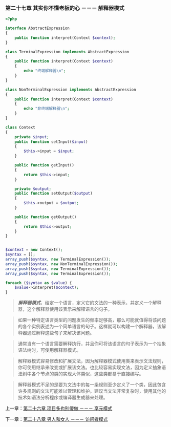 ### 第二十七章 其实你不懂老板的心 －－－ 解释器模式

```php
<?php

interface AbstractExpression
{
    public function interpret(Context $context);
}

class TerminalExpression implements AbstractExpression
{
    public function interpret(Context $context)
    {
        echo "终端解释器\n";
    }
}

class NonTerminalExpression implements AbstractExpression
{
    public function interpret(Context $context)
    {
        echo "非终端解释器\n";
    }
}

class Context
{
    private $input;
    public function setInput($input)
    {
        $this->input = $input;
    }

    public function getInput()
    {
        return $this->input;
    }

    private $output;
    public function setOutput($output)
    {
        $this->output = $output;
    }

    public function getOutput()
    {
        return $this->output;
    }
}


$context = new Context();
$syntax = [];
array_push($syntax, new TerminalExpression());
array_push($syntax, new NonTerminalExpression());
array_push($syntax, new TerminalExpression());
array_push($syntax, new TerminalExpression());

foreach ($syntax as $value) {
    $value->interpret($context);
}
```

> ***解释器模式***，给定一个语言，定义它的文法的一种表示，并定义一个解释器，这个解释器使用该表示来解释语言的句子。

> 如果一种特定语言类型的问题发生的频率足够高，那么可能就值得将该问题的各个实例表述为一个简单语言的句子。这样就可以构建一个解释器，该解释器通过解释这些句子来解决该问题。

> 通常当有一个语言需要解释执行，并且你可将该语言的句子表示为一个抽象语法树时，可使用解释器模式。

> 解释器模式容易修改和扩展文法，因为解释器模式使用类来表示文法规则，你可使用继承来改变或扩展该文法。也比较容易实现文法，因为定义抽象语法树中各个节点的类的实现大体类似，这些类都易于直接编写。

> 解释器模式不足的是要为文法中的每一条规则至少定义了一个类，因此包含许多规则的文法可能难以管理和维护。建议当文法非常复杂时，使用其他的技术如语法分析程序或编译器生成器来处理。

上一章：[第二十六章 项目多也别傻做 －－－ 享元模式](../files/chapter26.md)

下一章：[第二十八章 男人和女人 －－－ 访问者模式](../files/chapter28.md)
